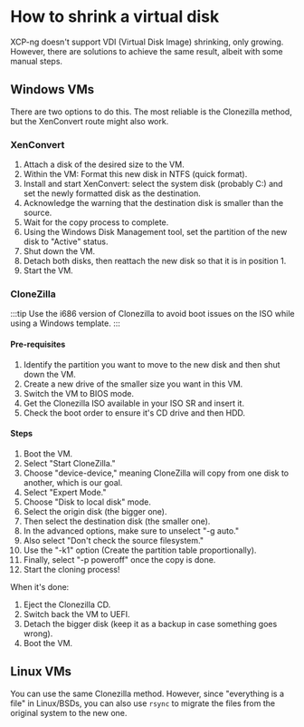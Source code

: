 # How to shrink a virtual disk

XCP-ng doesn't support VDI (Virtual Disk Image) shrinking, only growing. However, there are solutions to achieve the same result, albeit with some manual steps.

## Windows VMs

There are two options to do this. The most reliable is the Clonezilla method, but the XenConvert route might also work.

### XenConvert

1. Attach a disk of the desired size to the VM.
1. Within the VM: Format this new disk in NTFS (quick format).
1. Install and start XenConvert: select the system disk (probably C:) and set the newly formatted disk as the destination.
1. Acknowledge the warning that the destination disk is smaller than the source.
1. Wait for the copy process to complete.
1. Using the Windows Disk Management tool, set the partition of the new disk to "Active" status.
1. Shut down the VM.
1. Detach both disks, then reattach the new disk so that it is in position 1.
1. Start the VM.

### CloneZilla

:::tip
Use the i686 version of Clonezilla to avoid boot issues on the ISO while using a Windows template.
:::

#### Pre-requisites

1. Identify the partition you want to move to the new disk and then shut down the VM.
1. Create a new drive of the smaller size you want in this VM.
1. Switch the VM to BIOS mode.
1. Get the Clonezilla ISO available in your ISO SR and insert it.
1. Check the boot order to ensure it's CD drive and then HDD.

#### Steps

1. Boot the VM.
1. Select "Start CloneZilla."
1. Choose "device-device," meaning CloneZilla will copy from one disk to another, which is our goal.
1. Select "Expert Mode."
1. Choose "Disk to local disk" mode.
1. Select the origin disk (the bigger one).
1. Then select the destination disk (the smaller one).
1. In the advanced options, make sure to unselect "-g auto."
1. Also select "Don't check the source filesystem."
1. Use the "-k1" option (Create the partition table proportionally).
1. Finally, select "-p poweroff" once the copy is done.
1. Start the cloning process!

When it's done:

1. Eject the Clonezilla CD.
1. Switch back the VM to UEFI.
1. Detach the bigger disk (keep it as a backup in case something goes wrong).
1. Boot the VM.

## Linux VMs

You can use the same Clonezilla method. However, since "everything is a file" in Linux/BSDs, you can also use `rsync` to migrate the files from the original system to the new one.